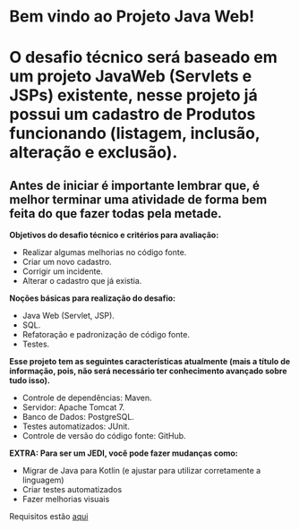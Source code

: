 # **Bem vindo ao Projeto Java Web!**

# O desafio técnico será baseado em um projeto JavaWeb (Servlets e JSPs) existente, nesse projeto já possui um cadastro de Produtos funcionando (listagem, inclusão, alteração e exclusão). 

## Antes de iniciar é importante lembrar que, é melhor terminar uma atividade de forma bem feita do que fazer todas pela metade.

**Objetivos do desafio técnico e critérios para avaliação:**
* Realizar algumas melhorias no código fonte.
* Criar um novo cadastro.
* Corrigir um incidente.
* Alterar o cadastro que já existia.

**Noções básicas para realização do desafio:**
- Java Web (Servlet, JSP).
- SQL.
- Refatoração e padronização de código fonte.
- Testes.

**Esse projeto tem as seguintes características atualmente (mais a título de informação, pois, não será necessário ter conhecimento avançado sobre tudo isso).**
- Controle de dependências: Maven.
- Servidor: Apache Tomcat 7.
- Banco de Dados: PostgreSQL.
- Testes automatizados: JUnit.
- Controle de versão do código fonte: GitHub.

**EXTRA: Para ser um JEDI, você pode fazer mudanças como:**
* Migrar de Java para Kotlin (e ajustar para utilizar corretamente a linguagem)
* Criar testes automatizados
* Fazer melhorias visuais

Requisitos estão [aqui](https://docs.google.com/document/d/1eYuFpsZWTtm4EYxJyrfXewJG9bJoiZl4Iv21chzFFTs/)


